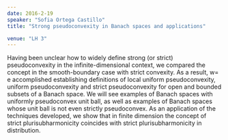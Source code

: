```yaml
---
date: 2016-2-19
speaker: "Sofia Ortega Castillo"
title: "Strong pseudoconvexity in Banach spaces and applications"

venue: "LH 3"
---
```

Having been unclear how to widely define strong (or strict) pseudoconvexity in the infinite-dimensional context, we compared the concept in the smooth-boundary case with strict convexity. As a result, w= e accomplished establishing definitions of local uniform pseudoconvexity, uniform pseudoconvexity and strict pseudoconvexity for open and bounded subsets of a Banach space. We will see examples of Banach spaces with uniformly pseudoconvex unit ball, as well as examples of Banach spaces whose unit ball is not even strictly pseudoconvex. As an application of the techniques developed, we show that in finite dimension the concept of strict plurisubharmonicity coincides with strict plurisubharmonicity in distribution.

